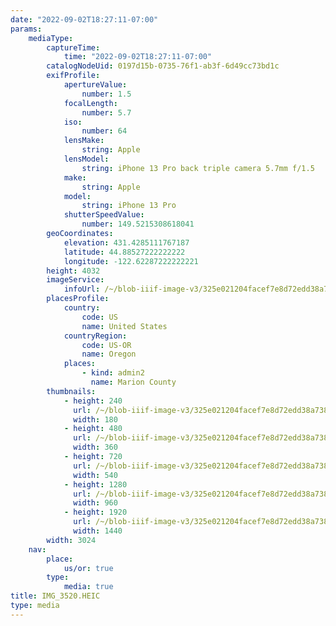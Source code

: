 ```yaml
---
date: "2022-09-02T18:27:11-07:00"
params:
    mediaType:
        captureTime:
            time: "2022-09-02T18:27:11-07:00"
        catalogNodeUid: 0197d15b-0735-76f1-ab3f-6d49cc73bd1c
        exifProfile:
            apertureValue:
                number: 1.5
            focalLength:
                number: 5.7
            iso:
                number: 64
            lensMake:
                string: Apple
            lensModel:
                string: iPhone 13 Pro back triple camera 5.7mm f/1.5
            make:
                string: Apple
            model:
                string: iPhone 13 Pro
            shutterSpeedValue:
                number: 149.5215308618041
        geoCoordinates:
            elevation: 431.4285111767187
            latitude: 44.88527222222222
            longitude: -122.62287222222221
        height: 4032
        imageService:
            infoUrl: /~/blob-iiif-image-v3/325e021204facef7e8d72edd38a738c8bfe163c44cb61596058edf42f62915f6/info.json
        placesProfile:
            country:
                code: US
                name: United States
            countryRegion:
                code: US-OR
                name: Oregon
            places:
                - kind: admin2
                  name: Marion County
        thumbnails:
            - height: 240
              url: /~/blob-iiif-image-v3/325e021204facef7e8d72edd38a738c8bfe163c44cb61596058edf42f62915f6/full/180%2C240/0/default.jpg
              width: 180
            - height: 480
              url: /~/blob-iiif-image-v3/325e021204facef7e8d72edd38a738c8bfe163c44cb61596058edf42f62915f6/full/360%2C480/0/default.jpg
              width: 360
            - height: 720
              url: /~/blob-iiif-image-v3/325e021204facef7e8d72edd38a738c8bfe163c44cb61596058edf42f62915f6/full/540%2C720/0/default.jpg
              width: 540
            - height: 1280
              url: /~/blob-iiif-image-v3/325e021204facef7e8d72edd38a738c8bfe163c44cb61596058edf42f62915f6/full/960%2C1280/0/default.jpg
              width: 960
            - height: 1920
              url: /~/blob-iiif-image-v3/325e021204facef7e8d72edd38a738c8bfe163c44cb61596058edf42f62915f6/full/1440%2C1920/0/default.jpg
              width: 1440
        width: 3024
    nav:
        place:
            us/or: true
        type:
            media: true
title: IMG_3520.HEIC
type: media
---
```

